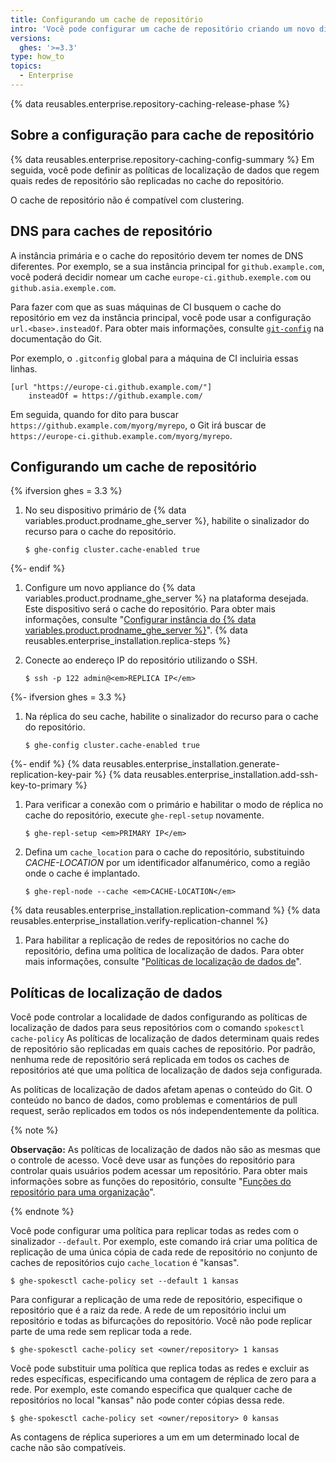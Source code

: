 ```yaml
---
title: Configurando um cache de repositório
intro: 'Você pode configurar um cache de repositório criando um novo dispositivo, conectando o cache do repositório ao dispositivo primário e configurando a replicação das redes de repositórios no cache do repositório.'
versions:
  ghes: '>=3.3'
type: how_to
topics:
  - Enterprise
---
```


{% data reusables.enterprise.repository-caching-release-phase %}

## Sobre a configuração para cache de repositório

{% data reusables.enterprise.repository-caching-config-summary %} Em seguida, você pode definir as políticas de localização de dados que regem quais redes de repositório são replicadas no cache do repositório.

O cache de repositório não é compatível com clustering.

## DNS para caches de repositório

A instância primária e o cache do repositório devem ter nomes de DNS diferentes. Por exemplo, se a sua instância principal for `github.example.com`, você poderá decidir nomear um cache `europe-ci.github.exemple.com` ou `github.asia.exemple.com`.

Para fazer com que as suas máquinas de CI busquem o cache do repositório em vez da instância principal, você pode usar a configuração `url.<base>.insteadOf`. Para obter mais informações, consulte [`git-config`](https://git-scm.com/docs/git-config#Documentation/git-config.txt-urlltbasegtinsteadOf) na documentação do Git.

Por exemplo, o `.gitconfig` global para a máquina de CI incluiria essas linhas.

```
[url "https://europe-ci.github.example.com/"]
    insteadOf = https://github.example.com/
```

Em seguida, quando for dito para buscar `https://github.example.com/myorg/myrepo`, o Git irá buscar de `https://europe-ci.github.example.com/myorg/myrepo`.

## Configurando um cache de repositório

{% ifversion ghes = 3.3 %}
1. No seu dispositivo primário de {% data variables.product.prodname_ghe_server %}, habilite o sinalizador do recurso para o cache do repositório.

   ```
   $ ghe-config cluster.cache-enabled true
   ```
{%- endif %}
1. Configure um novo appliance do {% data variables.product.prodname_ghe_server %} na plataforma desejada. Este dispositivo será o cache do repositório. Para obter mais informações, consulte "[Configurar instância do {% data variables.product.prodname_ghe_server %}](/admin/guides/installation/setting-up-a-github-enterprise-server-instance)".
{% data reusables.enterprise_installation.replica-steps %}
1. Conecte ao endereço IP do repositório utilizando o SSH.

   ```shell
   $ ssh -p 122 admin@<em>REPLICA IP</em>
   ```
{%- ifversion ghes = 3.3 %}
1. Na réplica do seu cache, habilite o sinalizador do recurso para o cache do repositório.

   ```
   $ ghe-config cluster.cache-enabled true
   ```
{%- endif %}
{% data reusables.enterprise_installation.generate-replication-key-pair %}
{% data reusables.enterprise_installation.add-ssh-key-to-primary %}
1. Para verificar a conexão com o primário e habilitar o modo de réplica no cache do repositório, execute `ghe-repl-setup` novamente.

   ```shell
   $ ghe-repl-setup <em>PRIMARY IP</em>
   ```

1. Defina um `cache_location` para o cache do repositório, substituindo *CACHE-LOCATION* por um identificador alfanumérico, como a região onde o cache é implantado.

   ```shell
   $ ghe-repl-node --cache <em>CACHE-LOCATION</em>
   ```

{% data reusables.enterprise_installation.replication-command %}
{% data reusables.enterprise_installation.verify-replication-channel %}
1. Para habilitar a replicação de redes de repositórios no cache do repositório, defina uma política de localização de dados. Para obter mais informações, consulte "[Políticas de localização de dados de](#data-location-policies)".

## Políticas de localização de dados

Você pode controlar a localidade de dados configurando as políticas de localização de dados para seus repositórios com o comando `spokesctl cache-policy` As políticas de localização de dados determinam quais redes de repositório são replicadas em quais caches de repositório. Por padrão, nenhuma rede de repositório será replicada em todos os caches de repositórios até que uma política de localização de dados seja configurada.

As políticas de localização de dados afetam apenas o conteúdo do Git. O conteúdo no banco de dados, como problemas e comentários de pull request, serão replicados em todos os nós independentemente da política.

{% note %}

**Observação:** As políticas de localização de dados não são as mesmas que o controle de acesso. Você deve usar as funções do repositório para controlar quais usuários podem acessar um repositório. Para obter mais informações sobre as funções do repositório, consulte "[Funções do repositório para uma organização](/organizations/managing-access-to-your-organizations-repositories/repository-roles-for-an-organization)".

{% endnote %}

Você pode configurar uma política para replicar todas as redes com o sinalizador `--default`. Por exemplo, este comando irá criar uma política de replicação de uma única cópia de cada rede de repositório no conjunto de caches de repositórios cujo `cache_location` é "kansas".

 ```
 $ ghe-spokesctl cache-policy set --default 1 kansas
 ```

Para configurar a replicação de uma rede de repositório, especifique o repositório que é a raiz da rede. A rede de um repositório inclui um repositório e todas as bifurcações do repositório. Você não pode replicar parte de uma rede sem replicar toda a rede.

```
$ ghe-spokesctl cache-policy set <owner/repository> 1 kansas
```

Você pode substituir uma política que replica todas as redes e excluir as redes específicas, especificando uma contagem de réplica de zero para a rede. Por exemplo, este comando especifica que qualquer cache de repositórios no local "kansas" não pode conter cópias dessa rede.

```
$ ghe-spokesctl cache-policy set <owner/repository> 0 kansas
```

As contagens de réplica superiores a um em um determinado local de cache não são compatíveis.
